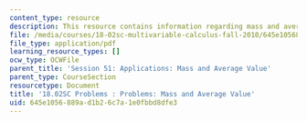 ```yaml
---
content_type: resource
description: This resource contains information regarding mass and average value.
file: /media/courses/18-02sc-multivariable-calculus-fall-2010/645e1056889ad1b26c7a1e0fbbd8dfe3_MIT18_02SC_pb_51_quest.pdf
file_type: application/pdf
learning_resource_types: []
ocw_type: OCWFile
parent_title: 'Session 51: Applications: Mass and Average Value'
parent_type: CourseSection
resourcetype: Document
title: '18.02SC Problems : Problems: Mass and Average Value'
uid: 645e1056-889a-d1b2-6c7a-1e0fbbd8dfe3
---
```

